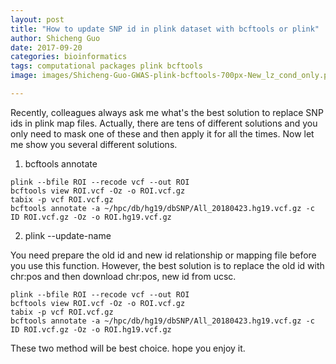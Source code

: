 ```yaml
---
layout: post
title: "How to update SNP id in plink dataset with bcftools or plink"
author: Shicheng Guo
date: 2017-09-20
categories: bioinformatics
tags: computational packages plink bcftools
image: images/Shicheng-Guo-GWAS-plink-bcftools-700px-New_lz_cond_only.png	

---
```


Recently, colleagues always ask me what's the best solution to replace SNP ids in plink map files. Actually, there are tens of different solutions and you only need to mask one of these and then apply it for all the times. Now let me show you several different solutions. 

1. bcftools annotate

```
plink --bfile ROI --recode vcf --out ROI
bcftools view ROI.vcf -Oz -o ROI.vcf.gz
tabix -p vcf ROI.vcf.gz
bcftools annotate -a ~/hpc/db/hg19/dbSNP/All_20180423.hg19.vcf.gz -c ID ROI.vcf.gz -Oz -o ROI.hg19.vcf.gz
```

2. plink --update-name

You need prepare the old id and new id relationship or mapping file before you use this function. However, the best solution is to replace the old id with chr:pos and then download chr:pos, new id from ucsc.

```
plink --bfile ROI --recode vcf --out ROI
bcftools view ROI.vcf -Oz -o ROI.vcf.gz
tabix -p vcf ROI.vcf.gz
bcftools annotate -a ~/hpc/db/hg19/dbSNP/All_20180423.hg19.vcf.gz -c ID ROI.vcf.gz -Oz -o ROI.hg19.vcf.gz
```

These two method will be best choice. hope you enjoy it. 
